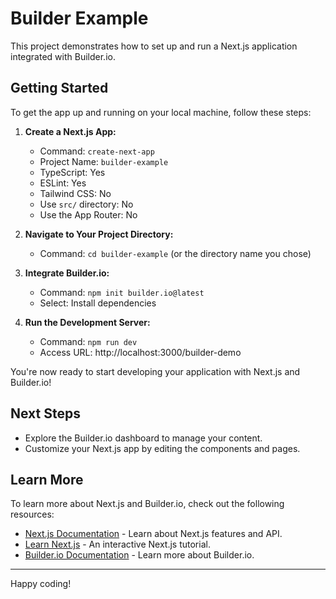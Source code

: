 # Builder Example

This project demonstrates how to set up and run a Next.js application integrated with Builder.io.

## Getting Started

To get the app up and running on your local machine, follow these steps:

1. **Create a Next.js App:**
   - Command: `create-next-app`
   - Project Name: `builder-example`
   - TypeScript: Yes
   - ESLint: Yes
   - Tailwind CSS: No
   - Use `src/` directory: No
   - Use the App Router: No

2. **Navigate to Your Project Directory:**
   - Command: `cd builder-example` (or the directory name you chose)

3. **Integrate Builder.io:**
   - Command: `npm init builder.io@latest`
   - Select: Install dependencies

4. **Run the Development Server:**
   - Command: `npm run dev`
   - Access URL: http://localhost:3000/builder-demo

You're now ready to start developing your application with Next.js and Builder.io!

## Next Steps

- Explore the Builder.io dashboard to manage your content.
- Customize your Next.js app by editing the components and pages.

## Learn More

To learn more about Next.js and Builder.io, check out the following resources:

- [Next.js Documentation](https://nextjs.org/docs) - Learn about Next.js features and API.
- [Learn Next.js](https://nextjs.org/learn) - An interactive Next.js tutorial.
- [Builder.io Documentation](https://www.builder.io/c/docs) - Learn more about Builder.io.

---

Happy coding!
